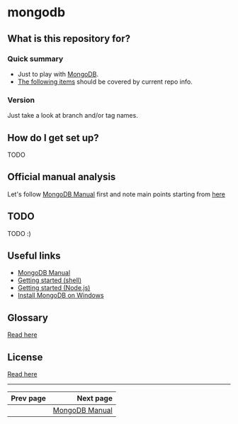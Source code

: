 # mongodb #

## What is this repository for? ##

### Quick summary ###
* Just to play with [MongoDB](https://www.mongodb.com/).
* [The following items](TODO.md) should be covered by current repo info.

### Version ###
Just take a look at branch and/or tag names.

## How do I get set up? ##
TODO

## Official manual analysis ##
Let's follow [MongoDB Manual](https://docs.mongodb.com/manual/) first and note main points starting from [here](MANUAL.md)

## TODO ##
TODO :)

## Useful links ##
* [MongoDB Manual](https://docs.mongodb.com/manual/)
* [Getting started (shell)](https://docs.mongodb.com/getting-started/shell)
* [Getting started (Node.js)](http://mongodb.github.io/node-mongodb-native/2.2/quick-start/?_ga=1.17895929.1775342017.1484935110)
* [Install MongoDB on Windows](https://docs.mongodb.com/getting-started/shell/tutorial/install-mongodb-on-windows/)

## Glossary ##
[Read here](GLOSSARY.md)

## License ##
[Read here](LICENSE)

***
 Prev page  |  Next page
----------- | -----------------------------:
            |  [MongoDB Manual](MANUAL.md)
